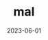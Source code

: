 ---
title: "mal"
description: "
                I have watched a decent amount of anime and have been reading a lot of manga during my college years. If you have any recommendations or want to see what I have been reading feel free to let me know.
                "
date: 2023-06-01
thumbnail: 
link: 
---